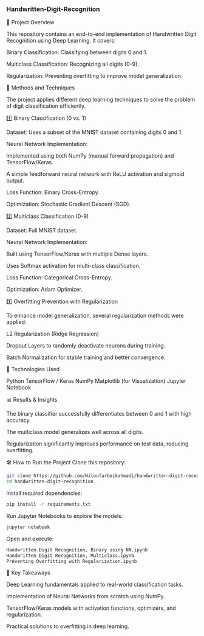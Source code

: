 ### Handwritten-Digit-Recognition

📌 Project Overview

This repository contains an end-to-end implementation of Handwritten Digit Recognition using Deep Learning. It covers:

Binary Classification: Classifying between digits 0 and 1.

Multiclass Classification: Recognizing all digits (0-9).

Regularization: Preventing overfitting to improve model generalization.

🚀 Methods and Techniques

The project applies different deep learning techniques to solve the problem of digit classification efficiently.

1️⃣ Binary Classification (0 vs. 1)

Dataset: Uses a subset of the MNIST dataset containing digits 0 and 1.

Neural Network Implementation:

Implemented using both NumPy (manual forward propagation) and TensorFlow/Keras.

A simple feedforward neural network with ReLU activation and sigmoid output.

Loss Function: Binary Cross-Entropy.

Optimization: Stochastic Gradient Descent (SGD).

2️⃣ Multiclass Classification (0-9)

Dataset: Full MNIST dataset.

Neural Network Implementation:

Built using TensorFlow/Keras with multiple Dense layers.

Uses Softmax activation for multi-class classification.

Loss Function: Categorical Cross-Entropy.

Optimization: Adam Optimizer.

3️⃣ Overfitting Prevention with Regularization

To enhance model generalization, several regularization methods were applied:

L2 Regularization (Ridge Regression)

Dropout Layers to randomly deactivate neurons during training.

Batch Normalization for stable training and better convergence.

🔧 Technologies Used

Python
TensorFlow / Keras
NumPy
Matplotlib (for Visualization)
Jupyter Notebook

📊 Results & Insights

The binary classifier successfully differentiates between 0 and 1 with high accuracy.

The multiclass model generalizes well across all digits.

Regularization significantly improves performance on test data, reducing overfitting.

🛠 How to Run the Project
Clone this repository:

```bash
git clone https://github.com/Niloufarbeikahmadi/handwritten-digit-recognition.git
cd handwritten-digit-recognition
```
Install required dependencies:

```bash
pip install -r requirements.txt
```
Run Jupyter Notebooks to explore the models:
```bash
jupyter notebook
```
Open and execute:
```bash
Handwritten Digit Recognition, Binary using NN.ipynb
Handwritten Digit Recognition, Multiclass.ipynb
Preventing Overfitting with Regularization.ipynb
```
📌 Key Takeaways

Deep Learning fundamentals applied to real-world classification tasks.

Implementation of Neural Networks from scratch using NumPy.

TensorFlow/Keras models with activation functions, optimizers, and regularization.

Practical solutions to overfitting in deep learning.

